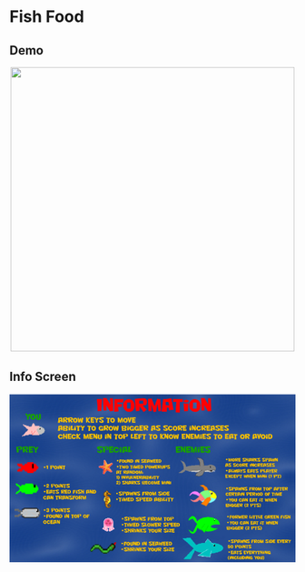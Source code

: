# Fish Food

## Demo
<p align="center">
<img src="https://github.com/bradwyatt/Fish-Food/blob/master/Docs/demo.gif?raw=true" width="500" height="500"></img>
</p>

## Info Screen
![ScreenShot](/Docs/InfoScreen.PNG)
